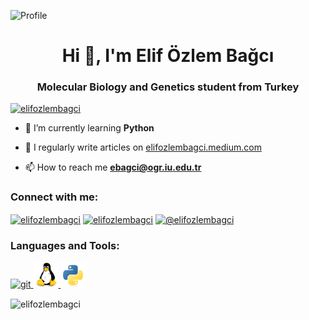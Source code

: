 ![Profile](https://raw.githubusercontent.com/elifozlembagci/CodingTime/main/Temel%20Bilgiler/linkedin%20arka%20plan.png?token=GHSAT0AAAAAAB6KPO4QAUNBCT4UKGDE6SGMY7FADHA)

<h1 align="center">Hi 👋, I'm Elif Özlem Bağcı</h1>
<h3 align="center">Molecular Biology and Genetics student from Turkey</h3>

<p align="left"> <a href="https://github.com/ryo-ma/github-profile-trophy"><img src="https://github-profile-trophy.vercel.app/?username=elifozlembagci" alt="elifozlembagci" /></a> </p>

- 🌱 I’m currently learning **Python**

- 📝 I regularly write articles on [elifozlembagci.medium.com](elifozlembagci.medium.com)

- 📫 How to reach me **ebagci@ogr.iu.edu.tr**

<h3 align="left">Connect with me:</h3>
<p align="left">
<a href="https://linkedin.com/in/elifozlembagci" target="blank"><img align="center" src="https://raw.githubusercontent.com/rahuldkjain/github-profile-readme-generator/master/src/images/icons/Social/linked-in-alt.svg" alt="elifozlembagci" height="30" width="40" /></a>
<a href="https://instagram.com/elifozlembagci" target="blank"><img align="center" src="https://raw.githubusercontent.com/rahuldkjain/github-profile-readme-generator/master/src/images/icons/Social/instagram.svg" alt="elifozlembagci" height="30" width="40" /></a>
<a href="https://medium.com/@elifozlembagci" target="blank"><img align="center" src="https://raw.githubusercontent.com/rahuldkjain/github-profile-readme-generator/master/src/images/icons/Social/medium.svg" alt="@elifozlembagci" height="30" width="40" /></a>
</p>

<h3 align="left">Languages and Tools:</h3>
<p align="left"> <a href="https://git-scm.com/" target="_blank" rel="noreferrer"> <img src="https://www.vectorlogo.zone/logos/git-scm/git-scm-icon.svg" alt="git" width="40" height="40"/> </a> <a href="https://www.linux.org/" target="_blank" rel="noreferrer"> <img src="https://raw.githubusercontent.com/devicons/devicon/master/icons/linux/linux-original.svg" alt="linux" width="40" height="40"/> </a> <a href="https://www.python.org" target="_blank" rel="noreferrer"> <img src="https://raw.githubusercontent.com/devicons/devicon/master/icons/python/python-original.svg" alt="python" width="40" height="40"/> </a> </p>


<p><img align="center" src="https://github-readme-stats.vercel.app/api/top-langs?username=elifozlembagci&show_icons=true&locale=en&layout=compact" alt="elifozlembagci" /></p>
